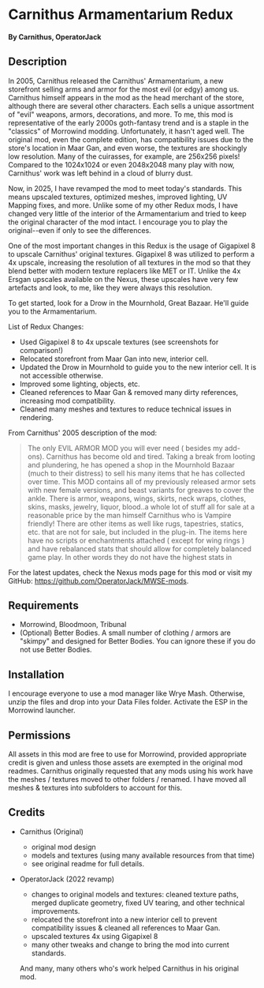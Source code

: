 # Carnithus Armamentarium Redux

#### By Carnithus, OperatorJack

## Description

In 2005, Carnithus released the Carnithus' Armamentarium, a new storefront selling arms and armor for the most evil (or edgy) among us. Carnithus himself appears in the mod as the head merchant of the store, although there are several other characters. Each sells a unique assortment of "evil" weapons, armors, decorations, and more. To me, this mod is representative of the early 2000s goth-fantasy trend and is a staple in the "classics" of Morrowind modding. Unfortunately, it hasn't aged well. The original mod, even the complete edition, has compatibility issues due to the store's location in Maar Gan, and even worse, the textures are shockingly low resolution. Many of the cuirasses, for example, are 256x256 pixels! Compared to the 1024x1024 or even 2048x2048 many play with now, Carnithus' work was left behind in a cloud of blurry dust.

Now, in 2025, I have revamped the mod to meet today's standards. This means upscaled textures, optimized meshes, improved lighting, UV Mapping fixes, and more. Unlike some of my other Redux mods, I have changed very little of the interior of the Armamentarium and tried to keep the original character of the mod intact. I encourage you to play the original--even if only to see the differences.

One of the most important changes in this Redux is the usage of Gigapixel 8 to upscale Carnithus' original textures. Gigapixel 8 was utilized to perform a 4x upscale, increasing the resolution of all textures in the mod so that they blend better with modern texture replacers like MET or IT. Unlike the 4x Ersgan upscales available on the Nexus, these upscales have very few artefacts and look, to me, like they were always this resolution.

To get started, look for a Drow in the Mournhold, Great Bazaar. He'll guide you to the Armamentarium.

List of Redux Changes:

- Used Gigapixel 8 to 4x upscale textures (see screenshots for comparison!)
- Relocated storefront from Maar Gan into new, interior cell.
- Updated the Drow in Mournhold to guide you to the new interior cell. It is not accessible otherwise.
- Improved some lighting, objects, etc.
- Cleaned references to Maar Gan & removed many dirty references, increasing mod compatibility.
- Cleaned many meshes and textures to reduce technical issues in rendering.

From Carnithus' 2005 description of the mod:

> The only EVIL ARMOR MOD you will ever need ( besides my add-ons). Carnithus has become old and tired. Taking
> a break from looting and plundering, he has opened a shop in the Mournhold Bazaar (much to their distress) to sell his
> many items that he has collected over time. This MOD contains all of my previously released armor sets with new female
> versions, and beast variants for greaves to cover the ankle. There is armor, weapons, wings, skirts, neck wraps, clothes,
> skins, masks, jewelry, liquor, blood..a whole lot of stuff all for sale at a reasonable price by the man himself Carnithus
> who is Vampire friendly! There are other items as well like rugs, tapestries, statics, etc. that are not for sale, but
> included in the plug-in. The items here have no scripts or enchantments attached ( except for wing rings ) and have
> rebalanced stats that should allow for completely balanced game play. In other words they do not have the highest stats in

For the latest updates, check the Nexus mods page for this mod or visit my GitHub: https://github.com/OperatorJack/MWSE-mods.

## Requirements

- Morrowind, Bloodmoon, Tribunal
- (Optional) Better Bodies. A small number of clothing / armors are "skimpy" and designed for Better Bodies. You can ignore these if you do not use Better Bodies.

## Installation

I encourage everyone to use a mod manager like Wrye Mash. Otherwise, unzip the files and drop into your Data Files folder. Activate the ESP in the Morrowind launcher.

## Permissions

All assets in this mod are free to use for Morrowind, provided appropriate credit is given and unless those assets are exempted in the original mod readmes. Carnithus originally requested that any mods using his work have the meshes / textures moved to other folders / renamed. I have moved all meshes & textures into subfolders to account for this.

## Credits

- Carnithus (Original)
  - original mod design
  - models and textures (using many available resources from that time)
  - see original readme for full details.
- OperatorJack (2022 revamp)

  - changes to original models and textures: cleaned texture paths, merged duplicate geometry, fixed UV tearing, and other technical improvements.
  - relocated the storefront into a new interior cell to prevent compatibility issues & cleaned all references to Maar Gan.
  - upscaled textures 4x using Gigapixel 8
  - many other tweaks and change to bring the mod into current standards.

  And many, many others who's work helped Carnithus in his original mod.
